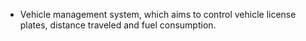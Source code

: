 - Vehicle management system, which aims to control vehicle license plates, distance traveled and fuel consumption.
